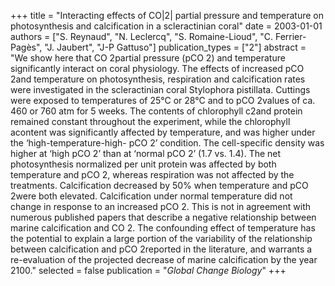 +++
title = "Interacting effects of CO|2| partial pressure and temperature on photosynthesis and calcification in a scleractinian coral"
date = 2003-01-01
authors = ["S. Reynaud", "N. Leclercq", "S. Romaine-Lioud", "C. Ferrier-Pagès", "J. Jaubert", "J-P Gattuso"]
publication_types = ["2"]
abstract = "We show here that CO 2partial pressure (pCO 2) and temperature significantly interact on coral physiology. The effects of increased pCO 2and temperature on photosynthesis, respiration and calcification rates were investigated in the scleractinian coral Stylophora pistillata. Cuttings were exposed to temperatures of 25°C or 28°C and to pCO 2values of ca. 460 or 760 atm for 5 weeks. The contents of chlorophyll c2and protein remained constant throughout the experiment, while the chlorophyll acontent was significantly affected by temperature, and was higher under the ‘high-temperature-high- pCO 2’ condition. The cell-specific density was higher at ‘high pCO 2’ than at ‘normal pCO 2’ (1.7 vs. 1.4). The net photosynthesis normalized per unit protein was affected by both temperature and pCO 2, whereas respiration was not affected by the treatments. Calcification decreased by 50% when temperature and pCO 2were both elevated. Calcification under normal temperature did not change in response to an increased pCO 2. This is not in agreement with numerous published papers that describe a negative relationship between marine calcification and CO 2. The confounding effect of temperature has the potential to explain a large portion of the variability of the relationship between calcification and pCO 2reported in the literature, and warrants a re-evaluation of the projected decrease of marine calcification by the year 2100."
selected = false
publication = "*Global Change Biology*"
+++

